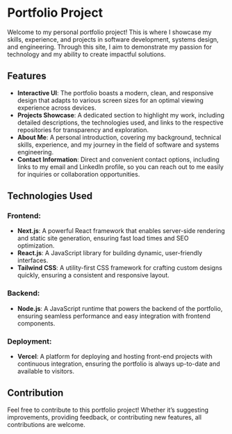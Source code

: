 # Portfolio Project

Welcome to my personal portfolio project! This is where I showcase my skills, experience, and projects in software development, systems design, and engineering. Through this site, I aim to demonstrate my passion for technology and my ability to create impactful solutions.

## Features

- **Interactive UI**: The portfolio boasts a modern, clean, and responsive design that adapts to various screen sizes for an optimal viewing experience across devices.
- **Projects Showcase**: A dedicated section to highlight my work, including detailed descriptions, the technologies used, and links to the respective repositories for transparency and exploration.
- **About Me**: A personal introduction, covering my background, technical skills, experience, and my journey in the field of software and systems engineering.
- **Contact Information**: Direct and convenient contact options, including links to my email and LinkedIn profile, so you can reach out to me easily for inquiries or collaboration opportunities.

## Technologies Used

### Frontend:
- **Next.js**: A powerful React framework that enables server-side rendering and static site generation, ensuring fast load times and SEO optimization.
- **React.js**: A JavaScript library for building dynamic, user-friendly interfaces.
- **Tailwind CSS**: A utility-first CSS framework for crafting custom designs quickly, ensuring a consistent and responsive layout.

### Backend:
- **Node.js**: A JavaScript runtime that powers the backend of the portfolio, ensuring seamless performance and easy integration with frontend components.

### Deployment:
- **Vercel**: A platform for deploying and hosting front-end projects with continuous integration, ensuring the portfolio is always up-to-date and available to visitors.

## Contribution

Feel free to contribute to this portfolio project! Whether it’s suggesting improvements, providing feedback, or contributing new features, all contributions are welcome.
